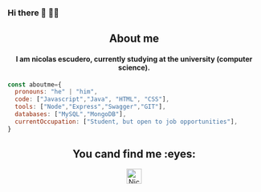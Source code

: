 ### Hi there 👋 👨‍💻

<h2 align="center">About me</h2>
<h4 align="center">
  I am nicolas escudero, currently studying at the university (computer science).
</h4>


```js
const aboutme={
  pronouns: "he" | "him",
  code: ["Javascript","Java", "HTML", "CSS"],
  tools: ["Node","Express","Swagger","GIT"],
  databases: ["MySQL","MongoDB"],
  currentOccupation: ["Student, but open to job opportunities"],
}
```

<h2 align="center">You cand find me :eyes:</h2>
<p align="center">
  
  <a href="https://www.linkedin.com/in/nicolas-escudero/">
    <img src="https://www.vectorlogo.zone/logos/linkedin/linkedin-icon.svg" alt="Nicolas Escudero LinkedIn Profile" height="30" width="30">
  </a>
</p>
